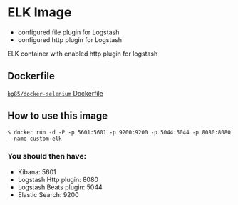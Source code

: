# ELK Image 
- configured file plugin for Logstash
- configured http plugin for Logstash

ELK container with enabled http plugin for logstash

## Dockerfile

[`bg85/docker-selenium` Dockerfile](https://github.com/bg85/custom-elk/blob/master/Dockerfile)

## How to use this image

```
$ docker run -d -P -p 5601:5601 -p 9200:9200 -p 5044:5044 -p 8080:8080 --name custom-elk 
```

### You should then have:
- Kibana: 5601
- Logstash Http plugin: 8080
- Logstash Beats plugin: 5044
- Elastic Search: 9200
